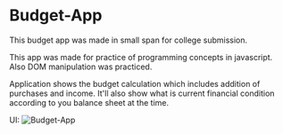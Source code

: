 # Budget-App

This budget app was made in small span for college submission.

This app was made for practice of programming concepts in javascript. Also DOM manipulation was practiced. 

Application shows the budget calculation which includes addition of purchases and income. It'll also show what is current financial condition according to you balance sheet at the time.



UI:
![Budget-App](https://i.imgur.com/A0Ix1df.png)
